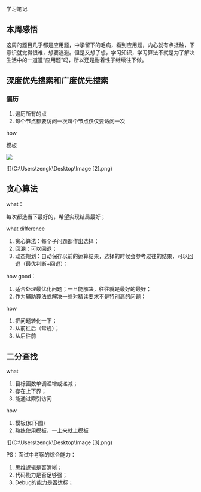 学习笔记

## 本周感悟

这周的题目几乎都是应用题，中学留下的毛病，看到应用题，内心就有点抵触，下意识就觉得很难，想要逃避。但是又想了想，学习知识，学习算法不就是为了解决生活中的一道道“应用题”吗，所以还是耐着性子继续往下做。



## 深度优先搜索和广度优先搜索

### 遍历

1. 遍历所有的点
2. 每个节点都要访问一次每个节点仅仅要访问一次

how

模板

![](C:\Users\zengk\Desktop\Image.png)

![](C:\Users\zengk\Desktop\Image [2].png)

## 贪心算法

what：

每次都选当下最好的，希望实现结局最好；



what difference

1. 贪心算法：每个子问题都作出选择；
2. 回溯：可以回退；
3. 动态规划：自动保存以前的运算结果，选择的时候会参考过往的结果，可以回退（最优判断+回退）；



how good：

1. 适合处理最优化问题；一旦能解决，往往就是最好的最好；
2. 作为辅助算法或解决一些对精读要求不是特别高的问题；



how

1. 把问题转化一下；
2. 从前往后（常规）；
3. 从后往前



## 二分查找

what

1. 目标函数单调递增或递减；
2. 存在上下界；
3. 能通过索引访问

how

1. 模板(如下图)
2. 熟练使用模板，一上来就上模板

![](C:\Users\zengk\Desktop\Image [3].png)



PS：面试中考察的综合能力：

1. 思维逻辑是否清晰；
2. 代码能力是否足够强；
3. Debug的能力是否达标；